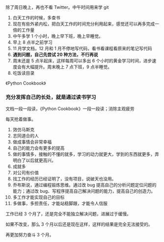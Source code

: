 
除了周日晚上，再也不看 Twitter。中午时间用来学 git  

1. 白天工作的时候，多查书  
2. 现在有些外紧内松，把白天工作的时间充分利用起来，感觉还可以再多完成一倍的工作量
3. 中午多学 1 个小时，晚上早下班，晚上早睡觉。
4. 早上 8 点半之前学习  
5. 11 月学文档，12 月和 1 月不停地写代码，看书看课程看原来的笔记写代码    
6. **遇到问题，自己先尝试 20 种方法，不行再说**  
7. 周末还是 5 点半起床，这样每周可以多出 6 个小时的黄金学习时间，进步速度会有大幅提升。周末晚上 7 点下班，9 点半睡觉。  
8. 吃饭读目录  


《Python Cookbook》

### 充分发挥自己的长处，就是通过读书学习  

文档一段一段读，《Python Cookbook》一段一段读；消除主观疲劳  

每天抢着做事。  
1. 效仿马斯克
2. 志同道合的人
3. 做成事情会非常幸福
4. 自己的能力会有更多的提高 
5. 做的事情多，接触的不懂的就多，学习的动力就更大，学到的东西就更多，弄明白了以后就更高兴。
6. 成就多
7. 对公司有价值  
8. 找工作的经历已经证明了，没有项目，说破天也没用。  
9. 乔布斯说，通过编程锻炼思维。通过改 bug 提高自己的分析问题定位问题的能力；通过改 bug、写程序提高自己解决问题的能力，提高自己的创造力。  
10. 多工作才能实现自己的目标
11. 多做事，多担责任，才能站稳脚跟，才能令人信服  


工作已经 3 个月了，还是完全不能独立解决问题，进展过于缓慢。  

如果不改变，那么 3 个月以后还是现在这样，这样的结果是完全无法接受的。  

再更加努力奋斗 3 个月。  


